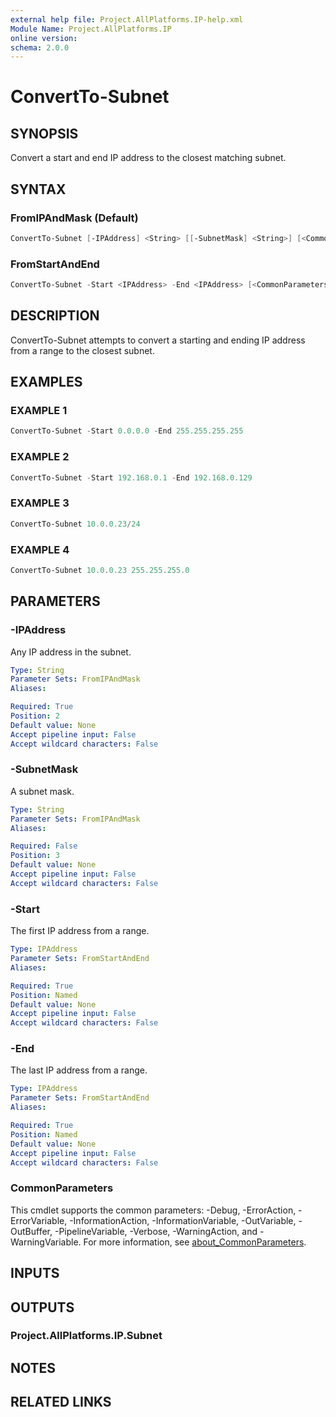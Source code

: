 ```yaml
---
external help file: Project.AllPlatforms.IP-help.xml
Module Name: Project.AllPlatforms.IP
online version:
schema: 2.0.0
---
```


# ConvertTo-Subnet

## SYNOPSIS

Convert a start and end IP address to the closest matching subnet.

## SYNTAX

### FromIPAndMask (Default)

```powershell
ConvertTo-Subnet [-IPAddress] <String> [[-SubnetMask] <String>] [<CommonParameters>]
```

### FromStartAndEnd

```powershell
ConvertTo-Subnet -Start <IPAddress> -End <IPAddress> [<CommonParameters>]
```

## DESCRIPTION

ConvertTo-Subnet attempts to convert a starting and ending IP address from a range to the closest subnet.

## EXAMPLES

### EXAMPLE 1

```powershell
ConvertTo-Subnet -Start 0.0.0.0 -End 255.255.255.255
```

### EXAMPLE 2

```powershell
ConvertTo-Subnet -Start 192.168.0.1 -End 192.168.0.129
```

### EXAMPLE 3

```powershell
ConvertTo-Subnet 10.0.0.23/24
```

### EXAMPLE 4

```powershell
ConvertTo-Subnet 10.0.0.23 255.255.255.0
```

## PARAMETERS

### -IPAddress

Any IP address in the subnet.

```yaml
Type: String
Parameter Sets: FromIPAndMask
Aliases:

Required: True
Position: 2
Default value: None
Accept pipeline input: False
Accept wildcard characters: False
```

### -SubnetMask

A subnet mask.

```yaml
Type: String
Parameter Sets: FromIPAndMask
Aliases:

Required: False
Position: 3
Default value: None
Accept pipeline input: False
Accept wildcard characters: False
```

### -Start

The first IP address from a range.

```yaml
Type: IPAddress
Parameter Sets: FromStartAndEnd
Aliases:

Required: True
Position: Named
Default value: None
Accept pipeline input: False
Accept wildcard characters: False
```

### -End

The last IP address from a range.

```yaml
Type: IPAddress
Parameter Sets: FromStartAndEnd
Aliases:

Required: True
Position: Named
Default value: None
Accept pipeline input: False
Accept wildcard characters: False
```

### CommonParameters

This cmdlet supports the common parameters: -Debug, -ErrorAction, -ErrorVariable,
-InformationAction, -InformationVariable, -OutVariable, -OutBuffer, -PipelineVariable,
-Verbose, -WarningAction, and -WarningVariable. For more information, see
[about_CommonParameters](http://go.microsoft.com/fwlink/?LinkID=113216).

## INPUTS

## OUTPUTS

### Project.AllPlatforms.IP.Subnet

## NOTES

## RELATED LINKS
